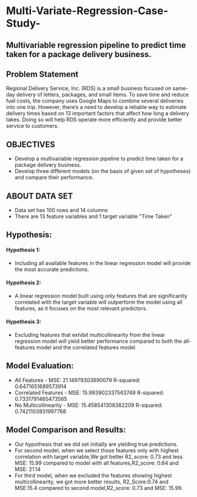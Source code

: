 # Multi-Variate-Regression-Case-Study-
## Multivariable regression pipeline to predict time taken for a package delivery business.
## Problem Statement

Regional Delivery Service, Inc. (RDS) is a small business focused on same-day delivery of letters, packages, and small items. To save time and reduce fuel costs, the company uses Google Maps to combine several deliveries into one trip. However, there’s a need to develop a reliable way to estimate delivery times based on 13 important factors that affect how long a delivery takes. Doing so will help RDS operate more efficiently and provide better service to customers.

## OBJECTIVES
- Develop a multivariable regression pipeline to predict time taken for a package delivery business.
- Develop three different models (on the basis of given set of hypotheses) and compare their performance.

## ABOUT DATA SET
- Data set has 100 rows and 14 columns
- There are 13 feature variables and 1 target variable "Time Taken"


## Hypothesis:
#### Hypothesis 1:
- Including all available features in the linear regression model will provide the most accurate predictions.

#### Hypothesis 2:
- A linear regression model built using only features that are significantly correlated with the target variable will outperform the model using all features, as it focuses on the most relevant predictors.

#### Hypothesis 3:
- Excluding features that exhibit multicollinearity from the linear regression model will yield better performance compared to both the all-features model and the correlated features model.

## Model Evaluation:

- All Features - MSE: 21.14979303890079 R-squared: 0.6471651689573914
- Correlated Features - MSE: 15.993902337563748 R-squared: 0.7331791465473565
- No Multicollinearity - MSE: 15.458541308382209 R-squared: 0.7421103931997768

## Model Comparison and Results:

- Our hypothesis that we did set initially are yielding true predictions.
- For second model, when we select those features only with highest correlation with target variable,We got better R2_score: 0.73 and less MSE: 15.99 compared to model with all features,R2_score: 0.64 and MSE: 21.14
- For third model, when we excluded the features showing highest multicollinearity, we got more better results, R2_Score:0.74 and MSE:15.4 compared to second model,R2_score: 0.73 and MSE: 15.99.
